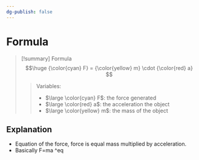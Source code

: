 ```yaml
---
dg-publish: false
---
```


# Formula

> [!summary] Formula
> $$\huge
> {\color{cyan} F} = {\color{yellow} m} \cdot {\color{red} a} 
> $$
> > Variables:
> > - $\large \color{cyan} F$: the force generated
> > - $\large \color{red} a$: the acceleration the object
> > - $\large \color{yellow} m$: the mass of the object

## Explanation

- Equation of the force, force is equal mass multiplied by acceleration. 
- Basically F=ma ^eq